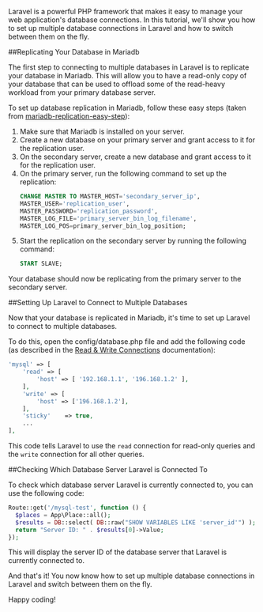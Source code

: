Laravel is a powerful PHP framework that makes it easy to manage your web application's database connections. In this tutorial, we'll show you how to set up multiple database connections in Laravel and how to switch between them on the fly.

##Replicating Your Database in Mariadb

The first step to connecting to multiple databases in Laravel is to replicate your database in Mariadb. This will allow you to have a read-only copy of your database that can be used to offload some of the read-heavy workload from your primary database server.

To set up database replication in Mariadb, follow these easy steps (taken from [mariadb-replication-easy-step](https://hevodata.com/learn/mariadb-replication-easy-steps/#Method1)):

1. Make sure that Mariadb is installed on your server.
2. Create a new database on your primary server and grant access to it for the replication user.
3. On the secondary server, create a new database and grant access to it for the replication user.
4. On the primary server, run the following command to set up the replication:
    ```sql
    CHANGE MASTER TO MASTER_HOST='secondary_server_ip', 
    MASTER_USER='replication_user', 
    MASTER_PASSWORD='replication_password', 
    MASTER_LOG_FILE='primary_server_bin_log_filename', 
    MASTER_LOG_POS=primary_server_bin_log_position;
    ```
5. Start the replication on the secondary server by running the following command:
    ```sql
    START SLAVE;
    ```
Your database should now be replicating from the primary server to the secondary server.

##Setting Up Laravel to Connect to Multiple Databases

Now that your database is replicated in Mariadb, it's time to set up Laravel to connect to multiple databases.

To do this, open the config/database.php file and add the following code (as described in the [Read & Write Connections](https://laravel.com/docs/5.6/database#read-and-write-connections) documentation):

```php
'mysql' => [
    'read' => [
        'host' => [ '192.168.1.1', '196.168.1.2' ],
    ],
    'write' => [
        'host' => ['196.168.1.2'],
    ],
    'sticky'    => true,
    ...
],
```

This code tells Laravel to use the `read` connection for read-only queries and the `write` connection for all other queries.

##Checking Which Database Server Laravel is Connected To

To check which database server Laravel is currently connected to, you can use the following code:

```php
Route::get('/mysql-test', function () {
  $places = App\Place::all();
  $results = DB::select( DB::raw("SHOW VARIABLES LIKE 'server_id'") );  
  return "Server ID: " . $results[0]->Value;
});
```

This will display the server ID of the database server that Laravel is currently connected to.

And that's it! You now know how to set up multiple database connections in Laravel and switch between them on the fly. 

Happy coding!